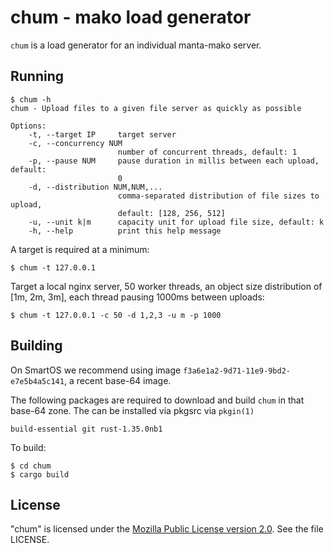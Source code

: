 # chum - mako load generator

`chum` is a load generator for an individual manta-mako server.

## Running

```
$ chum -h
chum - Upload files to a given file server as quickly as possible

Options:
    -t, --target IP     target server
    -c, --concurrency NUM
                        number of concurrent threads, default: 1
    -p, --pause NUM     pause duration in millis between each upload, default:
                        0
    -d, --distribution NUM,NUM,...
                        comma-separated distribution of file sizes to upload,
                        default: [128, 256, 512]
    -u, --unit k|m      capacity unit for upload file size, default: k
    -h, --help          print this help message
```

A target is required at a minimum:
```
$ chum -t 127.0.0.1
```

Target a local nginx server, 50 worker threads, an object size distribution of
[1m, 2m, 3m], each thread pausing 1000ms between uploads:

```
$ chum -t 127.0.0.1 -c 50 -d 1,2,3 -u m -p 1000
```

## Building

On SmartOS we recommend using image `f3a6e1a2-9d71-11e9-9bd2-e7e5b4a5c141`,
a recent base-64 image.

The following packages are required to download and build `chum` in that base-64
zone. The can be installed via pkgsrc via `pkgin(1)`

```
build-essential git rust-1.35.0nb1
```

To build:
```
$ cd chum
$ cargo build
```

## License

"chum" is licensed under the
[Mozilla Public License version 2.0](http://mozilla.org/MPL/2.0/).
See the file LICENSE.
